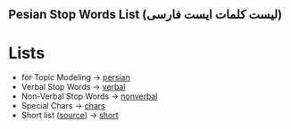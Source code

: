 Pesian Stop Words List (لیست کلمات ایست فارسی)
----------------------------------------------

# Lists

- for Topic Modeling -> [persian](persian)
- Verbal Stop Words -> [verbal](verbal)
- Non-Verbal Stop Words -> [nonverbal](nonverbal)
- Special Chars -> [chars](chars)
- Short list ([source](http://www.ranks.nl/stopwords/persian)) -> [short](short)
